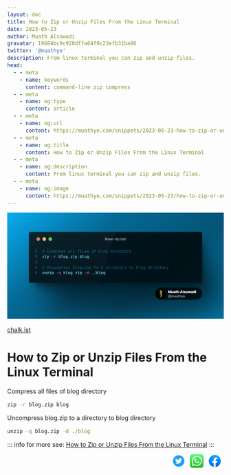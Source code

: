 ```yaml
---
layout: doc
title: How to Zip or Unzip Files From the Linux Terminal
date: 2023-05-23
author: Muath Alsowadi
gravatar: 19684bc9c928dffa64f9c23efb31ba86
twitter: '@muathye'
description: From linux terminal you can zip and unzip files.
head:
  - - meta
    - name: keywords
      content: command-line zip compress
  - - meta
    - name: og:type
      content: article
  - - meta
    - name: og:url
      content: https://muathye.com/snippets/2023-05-23-how-to-zip-or-unzip-files-from-the-linux-terminal
  - - meta
    - name: og:title
      content: How to Zip or Unzip Files From the Linux Terminal
  - - meta
    - name: og:description
      content: From linux terminal you can zip and unzip files.
  - - meta
    - name: og:image
      content: https://muathye.com/snippets/2023-05-23/how-to-zip-or-unzip-files-from-the-linux-terminal.png
---
```


![An image](/snippets/2023-05-23/how-to-zip-or-unzip-files-from-the-linux-terminal.png)

[chalk.ist](https://chalk.ist)

# How to Zip or Unzip Files From the Linux Terminal

Compress all files of blog directory

```bat
zip -r blog.zip blog
```

Uncompress blog.zip to a directory to blog directory

```bat
unzip -q blog.zip -d ./blog
```

::: info
for more see: [How to Zip or Unzip Files From the Linux Terminal](https://www.howtogeek.com/414082/how-to-zip-or-unzip-files-from-the-linux-terminal/)
:::

<div style="display: flex;justify-content: end;">
<a href="https://twitter.com/intent/tweet?url=https://muathye.com/snippets/2023-05-23-how-to-zip-or-unzip-files-from-the-linux-terminal&text=How to Zip or Unzip Files From the Linux Terminal" target="_blank"><img style="height: 32px; padding: 0 5px;" title="Share on twitter" src="/images/social/twitter.svg" /></a>
<a href="https://api.whatsapp.com/send?text=https://muathye.com/snippets/2023-05-23-how-to-zip-or-unzip-files-from-the-linux-terminal" target="_blank"><img style="height: 32px; padding: 0 5px;" title="Share on whatsapp" src="/images/social/whatsapp.svg"/></a>
<a href="https://www.facebook.com/sharer/sharer.php?u=https://muathye.com/snippets/2023-05-23-how-to-zip-or-unzip-files-from-the-linux-terminal" target="_blank"><img style="height: 32px; padding: 0 5px;" title="Share on facebook" src="/images/social/facebook.svg" /></a>
</div>
